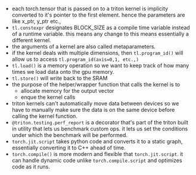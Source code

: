 - each torch.tensor that is passed on to a triton kernel is implicity converted to it's pointer to the first element. hence the parameters are like x_ptr, y_ptr etc.,
- `tl.constexpr` designates BLOCK_SIZE as a compile time variable instead of a runtime variable. this means any change to this means essentially a different kernel. 
- the arguments of a kernel are also called metaparameters. 
- if the kernel deals with multiple dimensions, then `tl.program_id()` will allow us to access `tl.program_id(axis=0,1, etc.,)`
- `tl.load()` is a memory operation so we want to keep track of how many times we load data onto the gpu memory. 
- `tl.store()` will write back to the SRAM
- the purpose of the helper/wrapper function that calls the kernel is to 
    - allocate memory for the output vector
    - enque the kernel calls
- triton kernels can't automatically move data between devices so we have to manually make sure the data is on the same device before calling the kernel function. 
- `@triton.testing.perf_report` is a decorator that's part of the triton built in utility that lets us benchmark custom ops. it lets us set the conditions under which the benchmark will be performed. 
- `torch.jit.script` takes python code and converts it to a static graph, essentially converting it to C++ ahead of time. 
- `torch.compile()` is more modern and flexible that `torch.jit.script`. it can handle dynamic code unlike `torch.compile.script` and optimizes code as it runs.